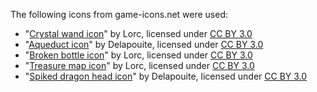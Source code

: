 The following icons from game-icons.net were used:

- "[Crystal wand icon](http://game-icons.net/lorc/originals/crystal-wand.html)" by Lorc, licensed under [CC BY 3.0](http://creativecommons.org/licenses/by/3.0/)
- "[Aqueduct icon](http://game-icons.net/delapouite/originals/aqueduct.html)" by Delapouite, licensed under [CC BY 3.0](http://creativecommons.org/licenses/by/3.0/)
- "[Broken bottle icon](http://game-icons.net/lorc/originals/broken-bottle.html)" by Lorc, licensed under [CC BY 3.0](http://creativecommons.org/licenses/by/3.0/)
- "[Treasure map icon](http://game-icons.net/lorc/originals/treasure-map.html)" by Lorc, licensed under [CC BY 3.0](http://creativecommons.org/licenses/by/3.0/)
- "[Spiked dragon head icon](https://game-icons.net/1x1/delapouite/spiked-dragon-head.html)" by Delapouite, licensed under [CC BY 3.0](http://creativecommons.org/licenses/by/3.0/)
